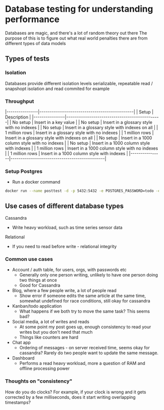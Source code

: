 # Database testing for understanding performance

Databases are magic, and there's a lot of random theory out there
The purpose of this is to figure out what real world penalties there are from different types of data models

## Types of tests
### Isolation
Databases provide different isolation levels serializable, repeatable read / snapshopt isolation and read commited for example

### Throughput
|----------------|------------------------------------------------|
| Setup          | Description                                    |
|----------------|------------------------------------------------|
| No setup       | Insert in a key value                          |
| No setup       | Insert in a glossary style with no indexes     |
| No setup       | Insert in a glossary style with indexes on all |
| 1 million rows | Insert in a glossary style with no indexes     |
| 1 million rows | Insert in a glossary style with indexes on all |
| No setup       | Insert in a 1000 column style with no indexes  |
| No setup       | Insert in a 1000 column style with indexes     |
| 1 million rows | Insert in a 1000 column style with no indexes  |
| 1 million rows | Insert in a 1000 column style with indexes     |
|----------------|------------------------------------------------|

### Setup Postgres
- Run a docker command

```bash
docker run --name posttest -d -p 5432:5432 -e POSTGRES_PASSWORD=todo -e POSTGRES_USER=docker postgres:alpine
```

## Use cases of different database types

Cassandra

- Write heavy workload, such as time series sensor data

Relational

- If you need to read before write - relational integrity

### Common use cases

- Account / auth table, for users, orgs, with passwords etc
  - Generally only one person writing, unlikely to have one person doing two things at once
  - Good for Cassandra
- Blog, where a few people write, a lot of people read
  - Show error if someone edits the same article at the same time, somewhat undefined for race conditions, still okay for cassandra
- Kanban/todo application
  - What happens if we both try to move the same task? This seems bad?
- Social media, a lot of writes and reads
  - At some point my post goes up, enough consistency to read your writes but you don't need that much
  - Things like counters are hard
- Chat app
  - Ordering of messages - on server received time, seems okay for cassandra? Rarely do two people want to update the same message.
- Dashboard
  - Performs a read heavy workload, more a question of RAM and offline processing power

### Thoughts on "consistency"

How do you do clocks? For example, if your clock is wrong and it gets corrected by a few milliseconds, does it start writing overlapping timestamps?
